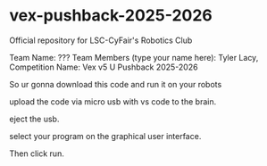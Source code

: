 # vex-pushback-2025-2026
Official repository for LSC-CyFair's Robotics Club

Team Name: ???
Team Members (type your name here):
Tyler Lacy, 
Competition Name: Vex v5 U Pushback 2025-2026

So ur gonna download this code and run it on your robots

upload the code via micro usb with vs code to the brain.

eject the usb.

select your program on the graphical user interface.

Then click run.
